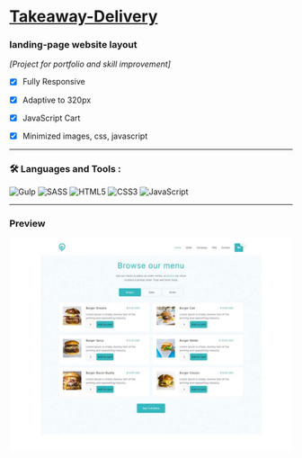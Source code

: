 # [Takeaway-Delivery](https://zevaniy.github.io/takeaway-delivery/ "Takeaway-Delivery")
### **landing-page website layout**

*[Project for portfolio and skill improvement]*

- [x] Fully Responsive

- [x] Adaptive to 320px

- [x] JavaScript Cart

- [x] Minimized images, css, javascript

***
### :hammer_and_wrench: Languages and Tools :

![Gulp](https://img.shields.io/badge/GULP-%23CF4647.svg?style=for-the-badge&logo=gulp&logoColor=white)
![SASS](https://img.shields.io/badge/SASS-hotpink.svg?style=for-the-badge&logo=SASS&logoColor=white)
![HTML5](https://img.shields.io/badge/html5-%23E34F26.svg?style=for-the-badge&logo=html5&logoColor=white)
![CSS3](https://img.shields.io/badge/css3-%231572B6.svg?style=for-the-badge&logo=css3&logoColor=white)
![JavaScript](https://img.shields.io/badge/javascript-%23323330.svg?style=for-the-badge&logo=javascript&logoColor=%23F7DF1E)

***
### Preview

![](/preview-images/menu-section.jpg)